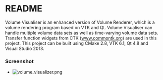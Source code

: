 # README #

Volume Visualiser is an enhanced version of Volume Renderer, which is a volume rendering program based on VTK and Qt.
Volume Visualiser can handle multiple volume data sets as well as time-varying volume data sets.
Transfer function widgets from CTK (www.commontk.org) are used in this project.
This project can be built using CMake 2.8, VTK 6.1, Qt 4.8 and Visual Studio 2013.

### Screenshot ###
* ![volume_visualizer.png](https://bitbucket.org/repo/d5Xrn6/images/2362565755-volume_visualizer.png)